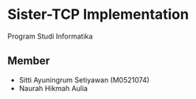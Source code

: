 # Sister-TCP Implementation
Program Studi Informatika

## Member
- Sitti Ayuningrum Setiyawan (M0521074)
- Naurah Hikmah Aulia 
